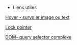 * Liens utiles

[Hover - survoler image ou text](https://jenseign.com/apprendre-html-css/pratique-exemple/survol-sur-image-avec-texte-et-lien/)

[Lock pointer](https://developer.mozilla.org/fr/docs/Web/API/Pointer_Lock_API)

[DOM- query selector complexe](https://developer.mozilla.org/fr/docs/Web/API/Document/querySelector)
